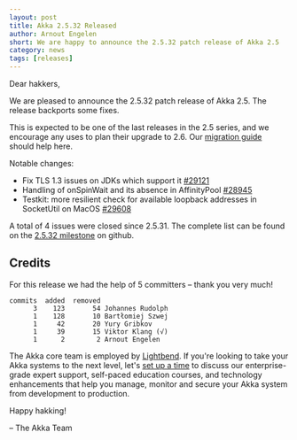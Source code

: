 ```yaml
---
layout: post
title: Akka 2.5.32 Released
author: Arnout Engelen
short: We are happy to announce the 2.5.32 patch release of Akka 2.5
category: news
tags: [releases]
---
```


Dear hakkers,

We are pleased to announce the 2.5.32 patch release of Akka 2.5. The release backports some fixes.

This is expected to be one of the last releases in the 2.5 series, and we
encourage any uses to plan their upgrade to 2.6. Our
[migration guide](https://doc.akka.io/docs/akka/current/project/migration-guide-2.5.x-2.6.x.html)
should help here.

Notable changes:

* Fix TLS 1.3 issues on JDKs which support it [#29121](https://github.com/akka/akka/pull/29148)
* Handling of onSpinWait and its absence in AffinityPool [#28945](https://github.com/akka/akka/pull/28945)
* Testkit: more resilient check for available loopback addresses in SocketUtil on MacOS [#29608](https://github.com/akka/akka/pull/29608)

A total of 4 issues were closed since 2.5.31. The complete list can be found on the [2.5.32 milestone](https://github.com/akka/akka/milestone/165?closed=1) on github.

## Credits

For this release we had the help of 5 committers – thank you very much!

```
commits  added  removed
      3    123       54 Johannes Rudolph
      1    128       10 Bartłomiej Szwej
      1     42       20 Yury Gribkov
      1     39       15 Viktor Klang (√)
      1      2        2 Arnout Engelen
```

The Akka core team is employed by [Lightbend](https://www.lightbend.com). If you're looking to take your Akka systems to the next level, let's [set up a time](https://www.lightbend.com/contact) to discuss our enterprise-grade expert support, self-paced education courses, and technology enhancements that help you manage, monitor and secure your Akka system from development to production.

Happy hakking!

– The Akka Team
